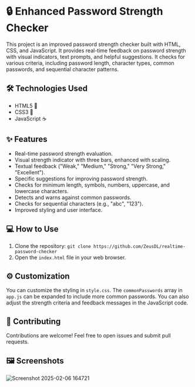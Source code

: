 # 🔒 Enhanced Password Strength Checker 

This project is an improved password strength checker built with HTML, CSS, and JavaScript. It provides real-time feedback on password strength with visual indicators, text prompts, and helpful suggestions.  It checks for various criteria, including password length, character types, common passwords, and sequential character patterns.

## 🛠️ Technologies Used

*   HTML5 🧱
*   CSS3 🎨
*   JavaScript ☕

## ✨ Features

*   Real-time password strength evaluation.
*   Visual strength indicator with three bars, enhanced with scaling.
*   Textual feedback ("Weak," "Medium," "Strong," "Very Strong," "Excellent").
*   Specific suggestions for improving password strength.
*   Checks for minimum length, symbols, numbers, uppercase, and lowercase characters.
*   Detects and warns against common passwords.
*   Checks for sequential characters (e.g., "abc", "123").
*   Improved styling and user interface.

## 💻 How to Use

1.  Clone the repository: `git clone https://github.com/ZeusDL/realtime-password-checker` 
2.  Open the `index.html` file in your web browser.

## ⚙️ Customization

You can customize the styling in `style.css`. The `commonPasswords` array in `app.js` can be expanded to include more common passwords. You can also adjust the strength criteria and feedback messages in the JavaScript code.

## 🤝 Contributing

Contributions are welcome! Feel free to open issues and submit pull requests.

## 🖼️ Screenshots
![Screenshot 2025-02-06 164721](https://github.com/user-attachments/assets/eff95625-b83c-406e-95cc-ce2dbb0e72c1)
